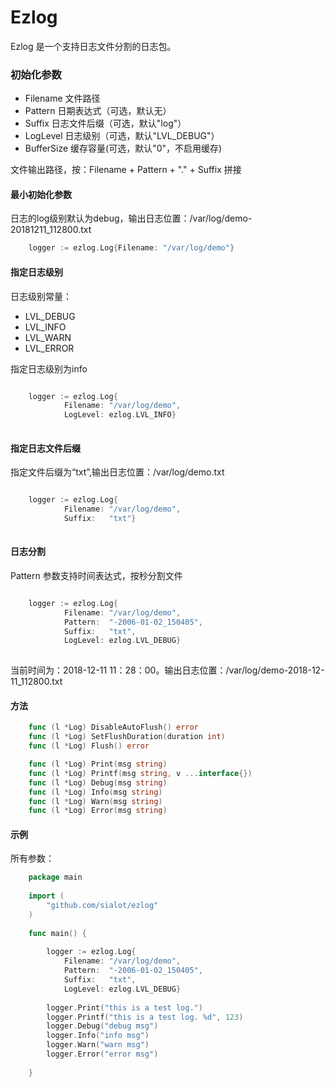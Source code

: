 
# Ezlog 

Ezlog 是一个支持日志文件分割的日志包。


### 初始化参数

- Filename      文件路径
- Pattern       日期表达式（可选，默认无）
- Suffix        日志文件后缀（可选，默认"log"）
- LogLevel      日志级别（可选，默认"LVL_DEBUG"）
- BufferSize    缓存容量(可选，默认"0"，不启用缓存)

文件输出路径，按：Filename + Pattern + "." + Suffix 拼接

#### 最小初始化参数
日志的log级别默认为debug，输出日志位置：/var/log/demo-20181211_112800.txt

```go
	logger := ezlog.Log{Filename: "/var/log/demo"}	
```

#### 指定日志级别

日志级别常量：
- LVL_DEBUG
- LVL_INFO
- LVL_WARN
- LVL_ERROR

指定日志级别为info

```go

	logger := ezlog.Log{
			Filename: "/var/log/demo",			
			LogLevel: ezlog.LVL_INFO}
	
```

#### 指定日志文件后缀

指定文件后缀为“txt”,输出日志位置：/var/log/demo.txt

```go

	logger := ezlog.Log{
			Filename: "/var/log/demo",			
			Suffix:   "txt"}
	
```

#### 日志分割

Pattern 参数支持时间表达式，按秒分割文件

```go

	logger := ezlog.Log{
			Filename: "/var/log/demo",
			Pattern:  "-2006-01-02_150405",
			Suffix:   "txt",
			LogLevel: ezlog.LVL_DEBUG}
	
```

当前时间为：2018-12-11 11：28：00。输出日志位置：/var/log/demo-2018-12-11_112800.txt

#### 方法
```go
	func (l *Log) DisableAutoFlush() error 
	func (l *Log) SetFlushDuration(duration int) 
	func (l *Log) Flush() error 

	func (l *Log) Print(msg string) 
	func (l *Log) Printf(msg string, v ...interface{}) 
	func (l *Log) Debug(msg string) 
	func (l *Log) Info(msg string) 
	func (l *Log) Warn(msg string) 
	func (l *Log) Error(msg string) 
```
#### 示例

所有参数：

```go
	package main
	
	import (
		"github.com/sialot/ezlog"
	)
	
	func main() {
	
		logger := ezlog.Log{
			Filename: "/var/log/demo",
			Pattern:  "-2006-01-02_150405",
			Suffix:   "txt",
			LogLevel: ezlog.LVL_DEBUG}
	
		logger.Print("this is a test log.")
		logger.Printf("this is a test log. %d", 123)
		logger.Debug("debug msg")
		logger.Info("info msg")
		logger.Warn("warn msg")
		logger.Error("error msg")
	
	}
```

